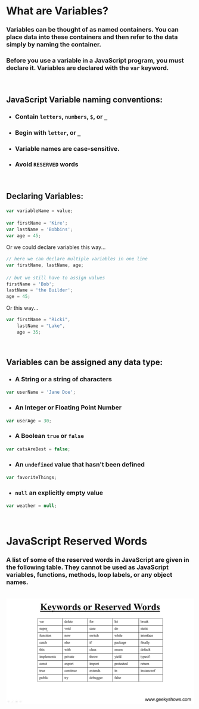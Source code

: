 # What are Variables?

### Variables can be thought of as named containers. You can place data into these containers and then refer to the data simply by naming the container.


### Before you use a variable in a JavaScript program, you must declare it. Variables are declared with the `var` keyword.

&nbsp; 
## JavaScript Variable naming conventions:

* ### Contain `letters`, `numbers`, `$`, or `_`
* ### Begin with `letter`, or `_`
* ### Variable names are case-sensitive.
* ### Avoid `RESERVED` words

&nbsp; 

## Declaring Variables:

```javascript
var variableName = value;

var firstName = 'Kire';
var lastName = 'Bobbins';
var age = 45;
```

Or we could declare variables this way...
```javascript
// here we can declare multiple variables in one line
var firstName, lastName, age;

// but we still have to assign values
firstName = 'Bob';
lastName = 'the Builder';
age = 45;

```
Or this way...
```javascript
var firstName = "Ricki", 
    lastName = "Lake", 
    age = 35;
```

&nbsp; 


## Variables can be assigned any data type:

* ### A String or a string of characters
```javascript
var userName = 'Jane Doe';
```
* ### An Integer or Floating Point Number
```javascript
var userAge = 30;
```
* ### A Boolean `true` or `false`
```javascript
var catsAreBest = false;
```
* ### An `undefined` value that hasn't been defined
```javascript
var favoriteThings;
```
* ### `null` an explicitly empty value
```javascript
var weather = null;
```
&nbsp; 


# JavaScript Reserved Words

### A list of some of the reserved words in JavaScript are given in the following table. They cannot be used as JavaScript variables, functions, methods, loop labels, or any object names.

&nbsp; 
![Reserved Words](./reserved_words.jpeg)

